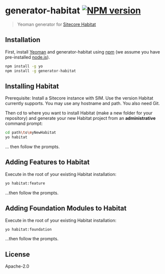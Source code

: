 # generator-habitat [![NPM version][npm-image]][npm-url]
> Yeoman generator for [Sitecore Habitat](https://github.com/Sitecore/Habitat)

## Installation

First, install [Yeoman](http://yeoman.io) and generator-habitat using [npm](https://www.npmjs.com/) (we assume you have pre-installed [node.js](https://nodejs.org/)).

```bash
npm install -g yo
npm install -g generator-habitat
```

## Installing Habitat

Prerequisite: Install a Sitecore instance with SIM. Use the version Habitat currently supports. You may use any hostname and path. You also need Git.

Then cd to where you want to install Habitat (make a new folder for your repository) and generate your new Habitat project from an **administrative** command prompt:

```bash
cd path\to\myNewHabitat
yo habitat
```
... then follow the prompts.

## Adding Features to Habitat

Execute in the root of your existing Habitat installation:

```bash
yo habitat:feature
```
...then follow the prompts.

## Adding Foundation Modules to Habitat

Execute in the root of your existing Habitat installation:

```bash
yo habitat:foundation
```
...then follow the prompts.

## License

Apache-2.0


[npm-image]: https://badge.fury.io/js/generator-habitat.svg
[npm-url]: https://npmjs.org/package/generator-habitat